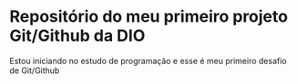 # Repositório do meu primeiro projeto Git/Github da DIO
Estou iniciando no estudo de programação e esse é meu primeiro desafio de Git/Github
